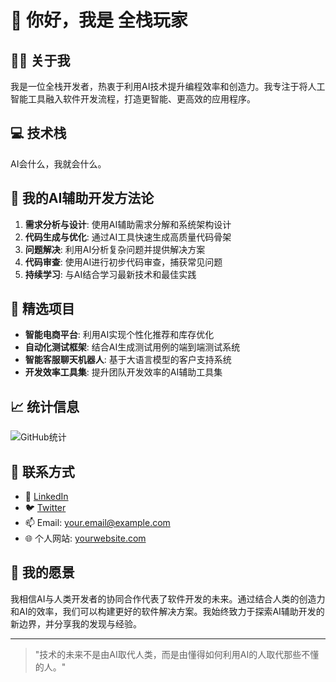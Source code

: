 # 👋 你好，我是 全栈玩家

## 🧑‍💻 关于我

我是一位全栈开发者，热衷于利用AI技术提升编程效率和创造力。我专注于将人工智能工具融入软件开发流程，打造更智能、更高效的应用程序。

## 💻 技术栈

AI会什么，我就会什么。

## 🚀 我的AI辅助开发方法论

1. **需求分析与设计**: 使用AI辅助需求分解和系统架构设计
2. **代码生成与优化**: 通过AI工具快速生成高质量代码骨架
3. **问题解决**: 利用AI分析复杂问题并提供解决方案
4. **代码审查**: 使用AI进行初步代码审查，捕获常见问题
5. **持续学习**: 与AI结合学习最新技术和最佳实践

## 🌟 精选项目

- **智能电商平台**: 利用AI实现个性化推荐和库存优化
- **自动化测试框架**: 结合AI生成测试用例的端到端测试系统
- **智能客服聊天机器人**: 基于大语言模型的客户支持系统
- **开发效率工具集**: 提升团队开发效率的AI辅助工具集

## 📈 统计信息

![GitHub统计](https://github-readme-stats.vercel.app/api?username=FullStackPlay&show_icons=true&theme=radical)

## 🤝 联系方式

- 💼 [LinkedIn](https://linkedin.com/in/yourprofile)
- 🐦 [Twitter](https://twitter.com/yourhandle)
- 📫 Email: your.email@example.com
- 🌐 个人网站: [yourwebsite.com](https://yourwebsite.com)

## 🌱 我的愿景

我相信AI与人类开发者的协同合作代表了软件开发的未来。通过结合人类的创造力和AI的效率，我们可以构建更好的软件解决方案。我始终致力于探索AI辅助开发的新边界，并分享我的发现与经验。

---

> "技术的未来不是由AI取代人类，而是由懂得如何利用AI的人取代那些不懂的人。" 
